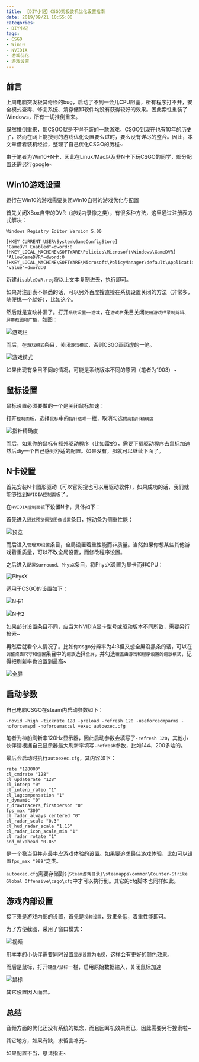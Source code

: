 ```yaml
---
title: 【DIY小记】CSGO究极装机优化设置指南
date: 2019/09/21 10:55:00
categories:
- DIY小记
tags:
- CSGO
- Win10
- NVIDIA
- 游戏优化
- 游戏设置
---
```


## 前言

上周电脑突发极其奇怪的bug，启动了不到一会儿CPU阻塞，所有程序打不开，安全模式查毒、修复系统、清存储卸软件均没有获得较好的效果。因此索性重装了Windows，所有一切推倒重来。

既然推倒重来，那CSGO就是不得不装的一款游戏。CSGO到现在也有10年的历史了，然而在网上能搜到的游戏优化设置要么过时，要么没有详尽的整合。因此，本文章借着装机经验，整理了自己优化CSGO的历程~

由于笔者为Win10+N卡，因此在Linux/Mac以及非N卡下玩CSGO的同学，部分配置还需另行google~

## Win10游戏设置

运行在Win10的游戏需要关闭Win10自带的游戏优化与配置

首先关闭XBox自带的DVR（游戏内录像之类），有很多种方法，这里通过注册表方式解决：

<!-- more -->

```text
Windows Registry Editor Version 5.00

[HKEY_CURRENT_USER\System\GameConfigStore]
"GameDVR_Enabled"=dword:0
[HKEY_LOCAL_MACHINE\SOFTWARE\Policies\Microsoft\Windows\GameDVR]
"AllowGameDVR"=dword:0
[HKEY_LOCAL_MACHINE\SOFTWARE\Microsoft\PolicyManager\default\ApplicationManagement\AllowGameDVR]
"value"=dword:0
```

新建`disableDVR.reg`将以上文本复制进去，执行即可。

如果对注册表不熟悉的话，可以另外百度搜直接在系统设置关闭的方法（非常多，随便挑一个就好），比如[这个](https://www.pconline.com.cn/win10/1077/10772807.html)。

然后就是查缺补漏了。打开`系统设置——游戏`，在`游戏栏`条目关闭`使用游戏栏录制剪辑、屏幕截图和广播`，如图：

![游戏栏](/uploads/diymemo/csgo/gamebar.png)

而后，在`游戏模式`条目，关闭`游戏模式`，否则CSGO画面虚的一笔。

![游戏模式](/uploads/diymemo/csgo/gamemode.png)

如果出现有条目不同的情况，可能是系统版本不同的原因（笔者为1903）~

## 鼠标设置

鼠标设置必须要做的一个是关闭鼠标加速：

打开`控制面板`，选择`鼠标`中的`指针选项`一栏，取消勾选`提高指针精确度`

![指针精确度](/uploads/diymemo/csgo/cp_mouse.png)

而后，如果你的鼠标有额外驱动程序（比如雷蛇），需要下载驱动程序去鼠标加速然后diy一个自己感到舒适的配置。如果没有，那就可以继续下面了。

## N卡设置

首先安装N卡图形驱动（可以官网搜也可以用驱动软件），如果成功的话，我们就能够找到`NVIDIA控制面板`了。

在`NVIDIA控制面板`下设置N卡，具体如下：

首先进入`通过预览调整图像设置`条目，拖动条为侧重性能：

![预览](/uploads/diymemo/csgo/nvidia_preview.png)

而后进入`管理3D设置`条目，全局设置着重性能而非质量。当然如果你想某些其他游戏着重质量，可以不改全局设置，而修改程序设置。

之后进入`配置Surround、PhysX`条目，将PhysX设置为显卡而非CPU：

![PhysX](/uploads/diymemo/csgo/physx.png)

适用于CSGO的设置如下：

![N卡1](/uploads/diymemo/csgo/nvidia1.png)

![N卡2](/uploads/diymemo/csgo/nvidia2.png)

如果部分设置条目不同，应当为NVIDIA显卡型号或驱动版本不同所致，需要另行检索~

再然后就看个人情况了。比如你csgo分辨率为4:3但又想全屏没黑条的话，可以在`调整桌面尺寸和位置`条目中的`缩放`选择`全屏`，并勾选`覆盖由游戏和程序设置的缩放模式`，记得把刷新率也设置到最高~

![全屏](/uploads/diymemo/csgo/fullscreen.png)

## 启动参数

自己电脑CSGO在steam内启动参数如下：

```text
-novid -high -tickrate 128 -preload -refresh 120 -useforcedmparms -noforcemspd -noforcemaccel +exec autoexec.cfg
```

笔者为神船刷新率120Hz显示器，因此启动参数会填写了`-refresh 120`，其他小伙伴请根据自己显示器最大刷新率填写`-refresh`参数，比如144、200多啥的。

最后会启动时执行`autoexec.cfg`，其内容如下：

```text
rate "128000"
cl_cmdrate "128"
cl_updaterate "128"
cl_interp "0"
cl_interp_ratio "1"
cl_lagcompensation "1"
r_dynamic "0"
r_drawtracers_firstperson "0"
fps_max "300"
cl_radar_always_centered "0"
cl_radar_scale "0.3"
cl_hud_radar_scale "1.15"
cl_radar_icon_scale_min "1"
cl_radar_rotate "1"
snd_mixahead "0.05"
```

是一个稳当但并非最牛皮游戏体验的设置。如果要追求最佳游戏体验，比如可以设置`fps_max "999"`之类。

`autoexec.cfg`需要存储到`${Steam游戏目录}\steamapps\common\Counter-Strike Global Offensive\csgo\cfg`中才可以执行到。其它的cfg脚本也同样如此。

## 游戏内部设置

接下来是游戏内部的设置，首先是`视频设置`，效果全低，着重性能即可。

为了方便截图，采用了窗口模式：

![视频](/uploads/diymemo/csgo/video.png)

用本本的小伙伴需要同时设置`显示设置`为`电视`，这样会有更好的颜色效果。

而后是鼠标，打开`键盘/鼠标`一栏，启用原始数据输入，关闭鼠标加速

![鼠标](/uploads/diymemo/csgo/mouse.png)

其它设置因人而异。

## 总结

音频方面的优化还没有系统的概念，而且因耳机效果而已，因此需要另行搜索啦~

其它地方，如果有缺，求留言补充~

如果配置不当，恳请指正~
